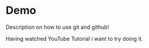 # Demo

Description on how to use git and github!

Having watched YouTube Tutorial i want to try doing it.
